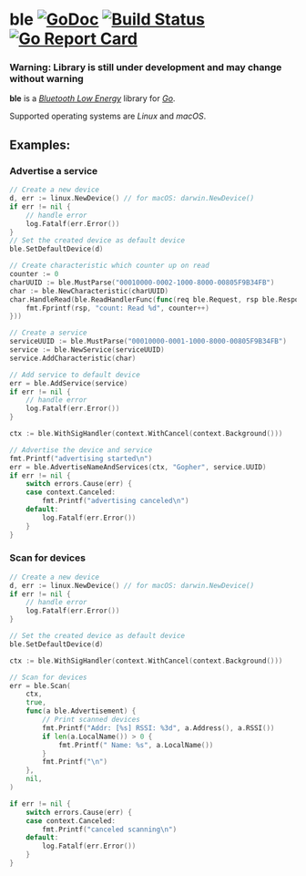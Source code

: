 # ble [![GoDoc](https://godoc.org/github.com/currantlabs/ble?status.svg)](https://godoc.org/github.com/currantlabs/ble) [![Build Status](https://travis-ci.org/moogle19/ble.svg?branch=master)](https://travis-ci.org/moogle19/ble) [![Go Report Card](https://goreportcard.com/badge/github.com/currantlabs/ble)](https://goreportcard.com/report/github.com/currantlabs/ble)

### Warning: Library is still under development and may change without warning

**ble** is a [*Bluetooth Low Energy*](https://en.wikipedia.org/wiki/Bluetooth_low_energy) library for [*Go*](https://golang.org/).

Supported operating systems are *Linux* and *macOS*.


## Examples:

### Advertise a service
```go
// Create a new device
d, err := linux.NewDevice() // for macOS: darwin.NewDevice()
if err != nil {
	// handle error
	log.Fatalf(err.Error())
}
// Set the created device as default device
ble.SetDefaultDevice(d)

// Create characteristic which counter up on read
counter := 0
charUUID := ble.MustParse("00010000-0002-1000-8000-00805F9B34FB")
char := ble.NewCharacteristic(charUUID)
char.HandleRead(ble.ReadHandlerFunc(func(req ble.Request, rsp ble.ResponseWriter) {
	fmt.Fprintf(rsp, "count: Read %d", counter++)
}))

// Create a service
serviceUUID := ble.MustParse("00010000-0001-1000-8000-00805F9B34FB")
service := ble.NewService(serviceUUID)
service.AddCharacteristic(char)

// Add service to default device
err = ble.AddService(service)
if err != nil {
	// handle error
	log.Fatalf(err.Error())
}

ctx := ble.WithSigHandler(context.WithCancel(context.Background()))

// Advertise the device and service
fmt.Printf("advertising started\n")
err = ble.AdvertiseNameAndServices(ctx, "Gopher", service.UUID)
if err != nil {
	switch errors.Cause(err) {
	case context.Canceled:
		fmt.Printf("advertising canceled\n")
	default:
		log.Fatalf(err.Error())
	}
}
```

### Scan for devices
```go
// Create a new device
d, err := linux.NewDevice() // for macOS: darwin.NewDevice()
if err != nil {
	// handle error
	log.Fatalf(err.Error())
}

// Set the created device as default device
ble.SetDefaultDevice(d)

ctx := ble.WithSigHandler(context.WithCancel(context.Background()))

// Scan for devices
err = ble.Scan(
	ctx,
	true,
	func(a ble.Advertisement) {
		// Print scanned devices
		fmt.Printf("Addr: [%s] RSSI: %3d", a.Address(), a.RSSI())
		if len(a.LocalName()) > 0 {
			fmt.Printf(" Name: %s", a.LocalName())
		}
		fmt.Printf("\n")
	},
	nil,
)

if err != nil {
	switch errors.Cause(err) {
	case context.Canceled:
		fmt.Printf("canceled scanning\n")
	default:
		log.Fatalf(err.Error())
	}
}

```